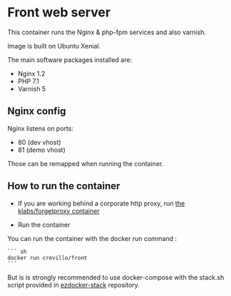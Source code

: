 # Front web server

This container runs the Nginx & php-fpm services and also varnish.

Image is built on Ubuntu Xenial.

The main software packages installed are:

* Nginx 1.2
* PHP 7.1
* Varnish 5

## Nginx config

Nginx listens on ports:
* 80 (dev vhost)
* 81 (demo vhost)

Those can be remapped when running the container.

## How to run the container

* If you are working behind a corporate http proxy, run [the klabs/forgetproxy container](https://registry.hub.docker.com/u/klabs/forgetproxy/)

* Run the container

You can run the container with the docker run command :


	``` sh
    docker run crevillo/front
    ```

 But is is strongly recommended to use docker-compose with the stack.sh script provided in [ezdocker-stack](https://github.com/kaliop/ezdocker-stack/) repository.
